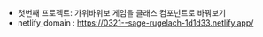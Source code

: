 - 첫번째 프로젝트: 가위바위보 게임을 클래스 컴포넌트로 바꿔보기
- netlify_domain :  https://0321--sage-rugelach-1d1d33.netlify.app/
